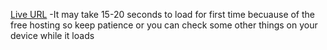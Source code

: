 [Live URL](https://rq-render.onrender.com/)
-It may take 15-20 seconds to load for first time becuause of the free hosting so keep patience or you can check some other things on your device while it loads
